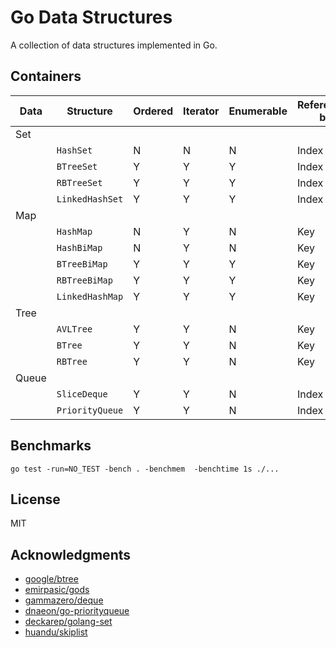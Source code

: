 # Go Data Structures

A collection of data structures implemented in Go.

## Containers

| **Data** | **Structure**   | **Ordered** | **Iterator** | **Enumerable** | **Referenced by** | **Implemented** |
| -------- | --------------- | ----------- | ------------ | -------------- | ----------------- | --------------- |
| Set      |                 |             |              |                |                   |                 |
|          | `HashSet`       | N           | N            | N              | Index             | Y               |
|          | `BTreeSet`      | Y           | Y            | Y              | Index             | N               |
|          | `RBTreeSet`     | Y           | Y            | Y              | Index             | Y               |
|          | `LinkedHashSet` | Y           | Y            | Y              | Index             | Y               |
| Map      |                 |             |              |                |                   |                 |
|          | `HashMap`       | N           | Y            | N              | Key               | Y               |
|          | `HashBiMap`     | N           | Y            | N              | Key               | Y               |
|          | `BTreeBiMap`    | Y           | Y            | Y              | Key               | N               |
|          | `RBTreeBiMap`   | Y           | Y            | Y              | Key               | Y               |
|          | `LinkedHashMap` | Y           | Y            | Y              | Key               | Y               |
| Tree     |                 |             |              |                |                   |                 |
|          | `AVLTree`       | Y           | Y            | N              | Key               | Y               |
|          | `BTree`         | Y           | Y            | N              | Key               | N               |
|          | `RBTree`        | Y           | Y            | N              | Key               | Y               |
| Queue    |                 |             |              |                |                   |                 |
|          | `SliceDeque`    | Y           | Y            | N              | Index             | Y               |
|          | `PriorityQueue` | Y           | Y            | N              | Index             | Y               |

## Benchmarks

```shell
go test -run=NO_TEST -bench . -benchmem  -benchtime 1s ./...
```

## License

MIT

## Acknowledgments

- [google/btree](https://github.com/google/btree/tree/master)
- [emirpasic/gods](https://github.com/emirpasic/gods)
- [gammazero/deque](https://github.com/gammazero/deque)
- [dnaeon/go-priorityqueue](https://github.com/dnaeon/go-priorityqueue)
- [deckarep/golang-set](https://github.com/deckarep/golang-set)
- [huandu/skiplist](https://github.com/huandu/skiplist)
